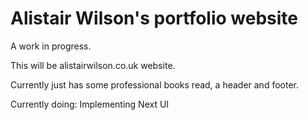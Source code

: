 # Alistair Wilson's portfolio website

A work in progress.

This will be alistairwilson.co.uk website.

Currently just has some professional books read, a header and footer.

Currently doing: Implementing Next UI